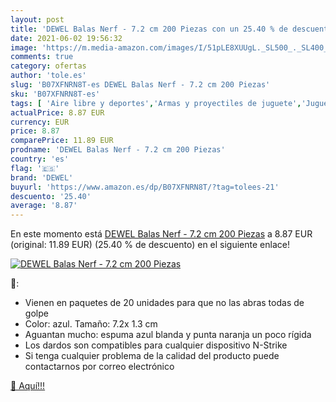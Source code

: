 ```yaml
---
layout: post
title: 'DEWEL Balas Nerf - 7.2 cm 200 Piezas con un 25.40 % de descuento'
date: 2021-06-02 19:56:32
image: 'https://m.media-amazon.com/images/I/51pLE8XUUgL._SL500_._SL400_.jpg'
comments: true
category: ofertas
author: 'tole.es'
slug: 'B07XFNRN8T-es DEWEL Balas Nerf - 7.2 cm 200 Piezas'
sku: 'B07XFNRN8T-es'
tags: [ 'Aire libre y deportes','Armas y proyectiles de juguete','Juguetes','Juguetes y juegos','dewel','nerf', ]
actualPrice: 8.87 EUR
currency: EUR
price: 8.87
comparePrice: 11.89 EUR
prodname: 'DEWEL Balas Nerf - 7.2 cm 200 Piezas'
country: 'es'
flag: '🇪🇸'
brand: 'DEWEL'
buyurl: 'https://www.amazon.es/dp/B07XFNRN8T/?tag=tolees-21'
descuento: '25.40'
average: '8.87'
---
```


En este momento está [DEWEL Balas Nerf - 7.2 cm 200 Piezas](https://www.amazon.es/dp/B07XFNRN8T/?tag=tolees-21) a 8.87 EUR (original: 11.89 EUR) (25.40 %  de descuento) en el siguiente enlace!

[![DEWEL Balas Nerf - 7.2 cm 200 Piezas](https://m.media-amazon.com/images/I/51pLE8XUUgL._SL500_._SL400_.jpg)](https://www.amazon.es/dp/B07XFNRN8T/?tag=tolees-21)

🔎:

- Vienen en paquetes de 20 unidades para que no las abras todas de golpe
- Color: azul. Tamaño: 7.2x 1.3 cm
- Aguantan mucho: espuma azul blanda y punta naranja un poco rígida
- Los dardos son compatibles para cualquier dispositivo N-Strike
- Si tenga cualquier problema de la calidad del producto puede contactarnos por correo electrónico

[🛒 Aquí!!!](https://www.amazon.es/dp/B07XFNRN8T/?tag=tolees-21)
